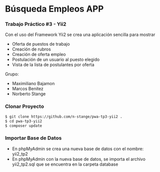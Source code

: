 
# Búsqueda Empleos APP
### Trabajo Práctico #3 - Yii2

Con el uso del Framework Yii2 se crea una aplicación sencilla para mostrar
  -  Oferta de puestos de trabajo
  -  Creación de rubros
  -  Creación de oferta empleo
  -  Postulación de un usuario al puesto elegido
  -  Vista de la lista de postulantes por oferta 
  
Grupo:
  - Maximiliano Bajamon
  - Marcos Benitez
  - Norberto Stange

### Clonar Proyecto
```sh
$ git clone https://github.com/n-stange/pwa-tp3-yii2 .
$ cd pwa-tp3-yii2
$ composer update
```
### Importar Base de Datos
  - En phpMyAdmin se crea una nueva base de datos con el nombre: yii2_tp2
  - En phpMyAdmin con la nueva base de datos, se importa el archivo yii2_tp2.sql que se encuentra en la carpeta database
